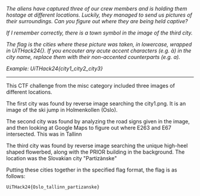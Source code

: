 *The aliens have captured three of our crew members and is holding them hostage at different locations. Luckily, they managed to send us pictures of their surroundings. Can you figure out where they are being held captive?*

*If I remember correctly, there is a town symbol in the image of the third city.*

*The flag is the cities where these picture was taken, in lowercase, wrapped in UiTHack24{}. If you encouter any acute accent characters (e.g. à) in the city name, replace them with their non-accented counterparts (e.g. a).*

*Example: UiTHack24{city1_city2_city3}*

------

This CTF challenge from the misc category included three images of different locations.

The first city was found by reverse image searching the city1.png. It is an image of the ski jump in Holmenkollen (Oslo).

The second city was found by analyzing the road signs given in the image, and then looking at Google Maps to figure out where E263 and E67 intersected. This was in Tallinn

The third city was found by reverse image searching the unique high-heel shaped flowerbed, along with the PRIOR building in the background. The location was the Slovakian city "Partizànske"

Putting these cities together in the specified flag format, the flag is as follows:

```
UiTHack24{Oslo_tallinn_partizanske}
```

